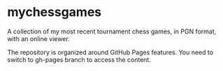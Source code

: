 # mychessgames
A collection of my most recent tournament chess games, in PGN format, with an online viewer.

The repository is organized around GitHub Pages features. You need to switch to gh-pages branch to access the content.

